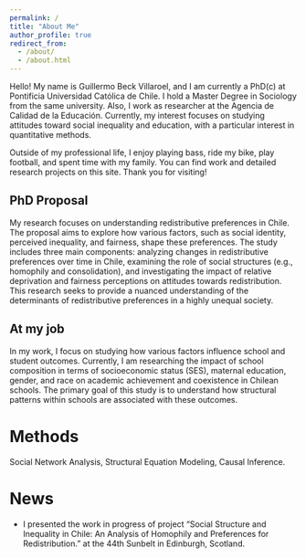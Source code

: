 ```yaml
---
permalink: /
title: "About Me"
author_profile: true
redirect_from: 
  - /about/
  - /about.html
---
```


Hello! My name is Guillermo Beck Villaroel, and I am currently a PhD(c) at Pontificia Universidad Católica de Chile. I hold a Master Degree in Sociology from the same university. Also, I work as researcher at the Agencia de Calidad de la Educación. Currently, my interest focuses on studying attitudes toward social inequality and education, with a particular interest in quantitative methods.

Outside of my professional life, I enjoy playing bass, ride my bike, play football, and spent time with my family. You can find work and detailed research projects on this site. Thank you for visiting!

PhD Proposal
------
My research focuses on understanding redistributive preferences in Chile. The proposal aims to explore how various factors, such as social identity, perceived inequality, and fairness, shape these preferences. The study includes three main components: analyzing changes in redistributive preferences over time in Chile, examining the role of social structures (e.g., homophily and consolidation), and investigating the impact of relative deprivation and fairness perceptions on attitudes towards redistribution. This research seeks to provide a nuanced understanding of the determinants of redistributive preferences in a highly unequal society.


At my job
------
In my work, I focus on studying how various factors influence school and student outcomes. Currently, I am researching the impact of school composition in terms of socioeconomic status (SES), maternal education, gender, and race on academic achievement and coexistence in Chilean schools. The primary goal of this study is to understand how structural patterns within schools are associated with these outcomes.


Methods
======
Social Network Analysis, Structural Equation Modeling, Causal Inference. 

News
======
- I presented the work in progress of project “Social Structure and Inequality in Chile: An Analysis of Homophily and Preferences for Redistribution.” at the 44th Sunbelt in Edinburgh, Scotland. 